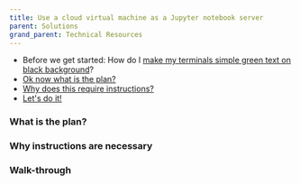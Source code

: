 ```yaml
---
title: Use a cloud virtual machine as a Jupyter notebook server
parent: Solutions
grand_parent: Technical Resources
---
```


* Before we get started: How do I [make my terminals simple green text on black background](https://robfatland.github.io/greenandblack/)?
* [Ok now what is the plan?](#what-is-the-plan)
* [Why does this require instructions?](#why-instructions-are-necessary)
* [Let's do it!](#walk-through)

### What is the plan?

### Why instructions are necessary

### Walk-through

